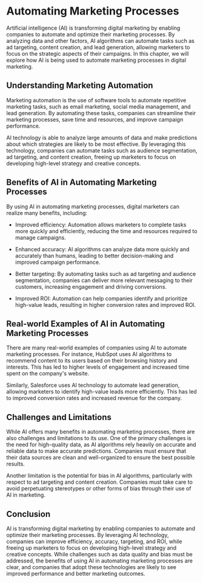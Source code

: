 Automating Marketing Processes
================================================================================

Artificial intelligence (AI) is transforming digital marketing by enabling companies to automate and optimize their marketing processes. By analyzing data and other factors, AI algorithms can automate tasks such as ad targeting, content creation, and lead generation, allowing marketers to focus on the strategic aspects of their campaigns. In this chapter, we will explore how AI is being used to automate marketing processes in digital marketing.

Understanding Marketing Automation
----------------------------------

Marketing automation is the use of software tools to automate repetitive marketing tasks, such as email marketing, social media management, and lead generation. By automating these tasks, companies can streamline their marketing processes, save time and resources, and improve campaign performance.

AI technology is able to analyze large amounts of data and make predictions about which strategies are likely to be most effective. By leveraging this technology, companies can automate tasks such as audience segmentation, ad targeting, and content creation, freeing up marketers to focus on developing high-level strategy and creative concepts.

Benefits of AI in Automating Marketing Processes
------------------------------------------------

By using AI in automating marketing processes, digital marketers can realize many benefits, including:

* Improved efficiency: Automation allows marketers to complete tasks more quickly and efficiently, reducing the time and resources required to manage campaigns.

* Enhanced accuracy: AI algorithms can analyze data more quickly and accurately than humans, leading to better decision-making and improved campaign performance.

* Better targeting: By automating tasks such as ad targeting and audience segmentation, companies can deliver more relevant messaging to their customers, increasing engagement and driving conversions.

* Improved ROI: Automation can help companies identify and prioritize high-value leads, resulting in higher conversion rates and improved ROI.

Real-world Examples of AI in Automating Marketing Processes
-----------------------------------------------------------

There are many real-world examples of companies using AI to automate marketing processes. For instance, HubSpot uses AI algorithms to recommend content to its users based on their browsing history and interests. This has led to higher levels of engagement and increased time spent on the company's website.

Similarly, Salesforce uses AI technology to automate lead generation, allowing marketers to identify high-value leads more efficiently. This has led to improved conversion rates and increased revenue for the company.

Challenges and Limitations
--------------------------

While AI offers many benefits in automating marketing processes, there are also challenges and limitations to its use. One of the primary challenges is the need for high-quality data, as AI algorithms rely heavily on accurate and reliable data to make accurate predictions. Companies must ensure that their data sources are clean and well-organized to ensure the best possible results.

Another limitation is the potential for bias in AI algorithms, particularly with respect to ad targeting and content creation. Companies must take care to avoid perpetuating stereotypes or other forms of bias through their use of AI in marketing.

Conclusion
----------

AI is transforming digital marketing by enabling companies to automate and optimize their marketing processes. By leveraging AI technology, companies can improve efficiency, accuracy, targeting, and ROI, while freeing up marketers to focus on developing high-level strategy and creative concepts. While challenges such as data quality and bias must be addressed, the benefits of using AI in automating marketing processes are clear, and companies that adopt these technologies are likely to see improved performance and better marketing outcomes.

